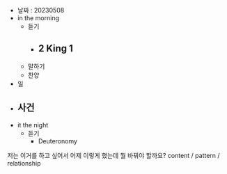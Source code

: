 - 날짜 : 20230508
- in the morning
	- 듣기
		- 2 King 1
			-
	- 말하기
	- 찬양
- 일
- 사건
	- 
- it the night
	- 듣기
		- Deuteronomy 



저는 이거를 하고 싶어서 어제 이렇게 했는데 뭘 바꿔야 할까요?
content / pattern / relationship